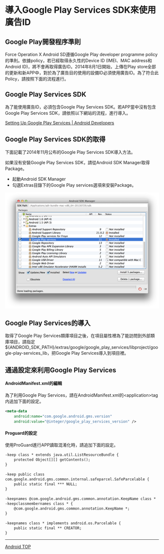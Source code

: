 # 導入Google Play Services SDK來使用廣告ID

## Google Play開發程序準則

Force Operation X Android SD遵循Google Play developer programme policy的準則。依據policy，若已經取得永久性的Device ID (IMEI、MAC address和Android ID)，將不會再取得廣告ID。2014年8月1日開始，上傳在Play store全部的更新和新APP中，對於為了廣告目的使用的設備ID必須使用廣告ID。為了符合此Policy，請按照下面的流程進行。

## Google Play Services SDK

為了能使用廣告ID，必須包含Google Play Services SDK。若APP當中沒有包含Google Play Services SDK，請依照以下網站的流程，進行導入。

[Setting Up Google Play Services | Android Developers](https://developer.android.com/google/play-services/setup.html)

## Google Play Services SDK的取得

下面記載了2014年11月公布的Google Play Services SDK導入方法。

如果沒有安裝Google Play Services SDK，請從Android SDK Manager取得Package。

* 起動Android SDK Manager
* 勾選Extras目錄下的Google Play services選項來安裝Package。

![googlePlayServices01](./img01.png)

## Google Play Services的導入

取得了Google Play Services類庫項目之後，在項目屬性裡為了能訪問到外部類庫項目，請指定${ANDROID_SDK_PATH}/extras/google/google_play_services/libproject/google-play-services_lib，把Google Play Services導入到項目裡。

## 通過設定來利用Google Play Services

#### AndroidManifest.xml的編輯

為了利用Google Play Services，請在AndroidManifest.xml的&lt;application&gt;tag内追加下面的設定。

```xml
<meta-data
    android:name="com.google.android.gms.version"
    android:value="@integer/google_play_services_version" />
```

#### Proguard的設定

使用ProGuard進行APP讀取混淆化時，請追加下面的設定。

```
-keep class * extends java.util.ListResourceBundle {
    protected Object[][] getContents();
}

-keep public class com.google.android.gms.common.internal.safeparcel.SafeParcelable {
    public static final *** NULL;
}

-keepnames @com.google.android.gms.common.annotation.KeepName class *
-keepclassmembernames class * {
    @com.google.android.gms.common.annotation.KeepName *;
}

-keepnames class * implements android.os.Parcelable {
    public static final ** CREATOR;
}
```

---
[Android TOP](../README.md)
